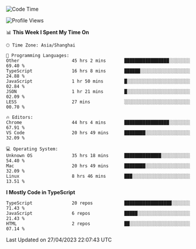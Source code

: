 <!--START_SECTION:waka-->
![Code Time](http://img.shields.io/badge/Code%20Time-4%2C369%20hrs%2018%20mins-blue)

![Profile Views](http://img.shields.io/badge/Profile%20Views-0-blue)

📊 **This Week I Spent My Time On** 

```text
🕑︎ Time Zone: Asia/Shanghai

💬 Programming Languages: 
Other                    45 hrs 2 mins       █████████████████░░░░░░░░   69.40 % 
TypeScript               16 hrs 8 mins       ██████░░░░░░░░░░░░░░░░░░░   24.88 % 
JavaScript               1 hr 50 mins        █░░░░░░░░░░░░░░░░░░░░░░░░   02.84 % 
JSON                     1 hr 21 mins        █░░░░░░░░░░░░░░░░░░░░░░░░   02.09 % 
LESS                     27 mins             ░░░░░░░░░░░░░░░░░░░░░░░░░   00.70 % 

🔥 Editors: 
Chrome                   44 hrs 4 mins       █████████████████░░░░░░░░   67.91 % 
VS Code                  20 hrs 49 mins      ████████░░░░░░░░░░░░░░░░░   32.09 % 

💻 Operating System: 
Unknown OS               35 hrs 18 mins      ██████████████░░░░░░░░░░░   54.40 % 
Mac                      20 hrs 49 mins      ████████░░░░░░░░░░░░░░░░░   32.09 % 
Linux                    8 hrs 46 mins       ███░░░░░░░░░░░░░░░░░░░░░░   13.51 % 
```

**I Mostly Code in TypeScript** 

```text
TypeScript               20 repos            ██████████████████░░░░░░░   71.43 % 
JavaScript               6 repos             █████░░░░░░░░░░░░░░░░░░░░   21.43 % 
HTML                     2 repos             ██░░░░░░░░░░░░░░░░░░░░░░░   07.14 % 
```




 Last Updated on 27/04/2023 22:07:43 UTC
<!--END_SECTION:waka-->
